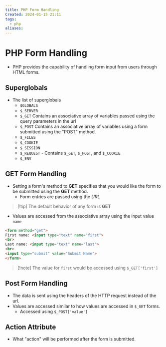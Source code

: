 ```yaml
---
title: PHP Form Handling
Created: 2024-01-15 21:11
tags:
  - php
aliases:
---
```

# PHP Form Handling
- PHP provides the capability of handling form input from users through HTML forms.


## Superglobals
- The list of superglobals
	- `$GLOBALS`
	- `$_SERVER`
	- `$_GET` Contains an associative array of variables passed using the query parameters in the url
	- `$_POST` Contains an associative array of variables using a form submitted using the "POST" method.
	- `$_FILES`
	- `$_COOKIE`
	- `$_SESSION`
	- `$_REQUEST` - Contains `$_GET`, `$_POST`, and `$_COOKIE`
	- `$_ENV`
## GET Form Handling
- Setting a form's method to **GET** specifies that you would like the form to be submitted using the **GET** method.
	- Form entries are passed using the *URL*
>[!tip] The default behavior of any form is **GET**

- Values are accessed from the associative array using the input value `name`

```HTML
<form method="get">
First name: <input type="text" name="first">
<br>
Last name: <input type="text" name="last">
<br>
<input type="submit" value="Submit Name">
</form>
```
>[!note] The value for `first` would be accessed using `$_GET['first']`

## Post Form Handling
- The data is sent using the headers of the HTTP request instead of the url.
- Values are accessed similar to how values are accessed in `$_GET` forms.
	- Accessed using `$_POST['value']`

## Action Attribute
- What "action" will be performed after the form is submitted.
